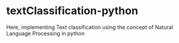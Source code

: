 # textClassification-python
Here, implementing Text classification using the concept of Natural Language Processing in python
